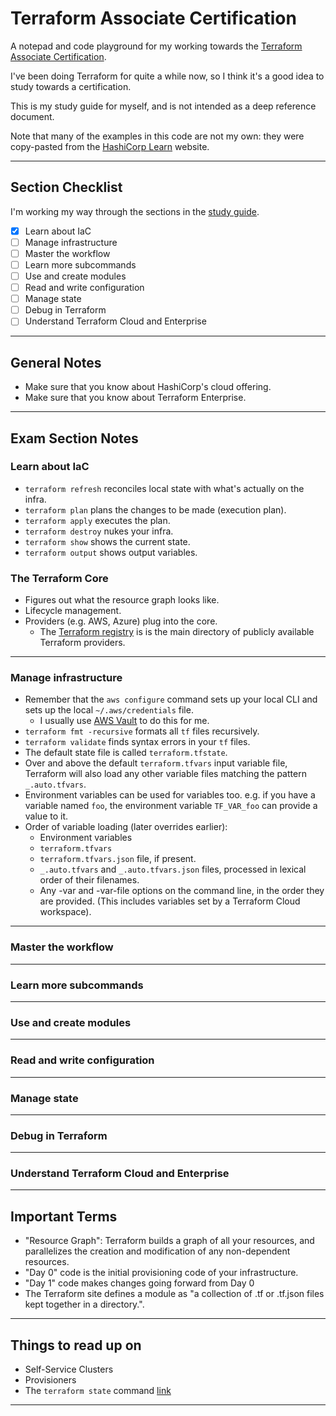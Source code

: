 # Terraform Associate Certification

A notepad and code playground for my working towards the [Terraform Associate Certification](https://www.hashicorp.com/certification/terraform-associate).

I've been doing Terraform for quite a while now, so I think it's a good idea to study towards a certification.

This is my study guide for myself, and is not intended as a deep reference document.

Note that many of the examples in this code are not my own: they were copy-pasted from the [HashiCorp Learn](https://learn.hashicorp.com/) website.

---

## Section Checklist

I'm working my way through the sections in the [study guide](https://learn.hashicorp.com/tutorials/terraform/associate-study).

- [x] Learn about IaC
- [ ] Manage infrastructure
- [ ] Master the workflow
- [ ] Learn more subcommands
- [ ] Use and create modules
- [ ] Read and write configuration
- [ ] Manage state
- [ ] Debug in Terraform
- [ ] Understand Terraform Cloud and Enterprise

---

## General Notes

- Make sure that you know about HashiCorp's cloud offering.
- Make sure that you know about Terraform Enterprise.

---

## Exam Section Notes

### Learn about IaC

- `terraform refresh` reconciles local state with what's actually on the infra.
- `terraform plan` plans the changes to be made (execution plan).
- `terraform apply` executes the plan.
- `terraform destroy` nukes your infra.
- `terraform show` shows the current state.
- `terraform output` shows output variables.

### The Terraform Core

- Figures out what the resource graph looks like.
- Lifecycle management.
- Providers (e.g. AWS, Azure) plug into the core.
  - The [Terraform registry](https://registry.terraform.io/browse/providers) is is the main directory of publicly available Terraform providers.

---

### Manage infrastructure

- Remember that the `aws configure` command sets up your local CLI and sets up the local `~/.aws/credentials` file.
  - I usually use [AWS Vault](https://github.com/99designs/aws-vault) to do this for me.
- `terraform fmt -recursive` formats all `tf` files recursively.
- `terraform validate` finds syntax errors in your `tf` files.
- The default state file is called `terraform.tfstate`.
- Over and above the default `terraform.tfvars` input variable file, Terraform will also load any other variable files matching the pattern `_.auto.tfvars`.
- Environment variables can be used for variables too. e.g. if you have a variable named `foo`, the environment variable `TF_VAR_foo` can provide a value to it.
- Order of variable loading (later overrides earlier):
  - Environment variables
  - `terraform.tfvars`
  - `terraform.tfvars.json` file, if present.
  - `_.auto.tfvars` and `_.auto.tfvars.json` files, processed in lexical order of their filenames.
  - Any -var and -var-file options on the command line, in the order they are provided. (This includes variables set by a Terraform Cloud workspace).

---

### Master the workflow

---

### Learn more subcommands

---

### Use and create modules

---

### Read and write configuration

---

### Manage state

---

### Debug in Terraform

---

### Understand Terraform Cloud and Enterprise

---

## Important Terms

- "Resource Graph": Terraform builds a graph of all your resources, and parallelizes the creation and modification of any non-dependent resources.
- "Day 0" code is the initial provisioning code of your infrastructure.
- "Day 1" code makes changes going forward from Day 0
- The Terraform site defines a module as "a collection of .tf or .tf.json files kept together in a directory.".

---

## Things to read up on

- Self-Service Clusters
- Provisioners
- The `terraform state` command [link](https://www.terraform.io/docs/commands/state/index.html)

---
